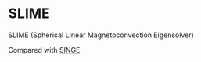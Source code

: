 # SLIME
SLIME (Spherical LInear Magnetoconvection Eigensolver)

Compared with [SINGE](https://gricad-gitlab.univ-grenoble-alpes.fr/Geodynamo/Singe)
